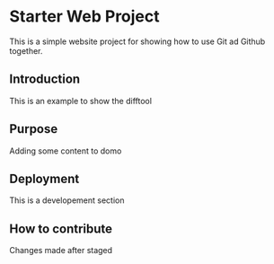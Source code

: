 # Starter Web Project

This is a simple website project for 
showing how to use Git ad Github together.

## Introduction

This is an example to show the difftool

## Purpose

Adding some content to domo

## Deployment

This is a developement section

## How to contribute

Changes made after staged